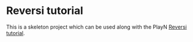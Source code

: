 # Reversi tutorial

This is a skeleton project which can be used along with the PlayN [Reversi tutorial].

[Reversi tutorial]: http://playn.github.io/docs/tutorial.html
